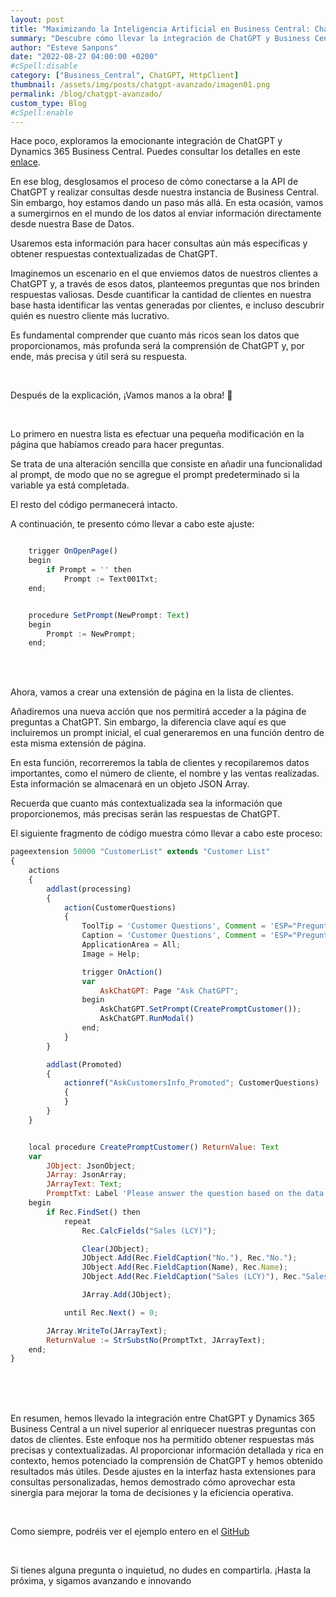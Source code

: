 ```yaml
---
layout: post
title: "Maximizando la Inteligencia Artificial en Business Central: ChatGPT y la Interacción con Datos de Clientes"
summary: "Descubre cómo llevar la integración de ChatGPT y Business Central al siguiente nivel, utilizando datos de tu Base de Datos para obtener respuestas más precisas. Aprende a enviar información de clientes y realizar preguntas específicas, como analizar ventas y más."
author: "Esteve Sanpons"
date: "2022-08-27 04:00:00 +0200"
#cSpell:disable
category: ["Business_Central", ChatGPT, HttpClient]
thumbnail: /assets/img/posts/chatgpt-avanzado/imagen01.png
permalink: /blog/chatgpt-avanzado/
custom_type: Blog
#cSpell:enable
---
```


Hace poco, exploramos la emocionante integración de ChatGPT y Dynamics 365 Business Central. Puedes consultar los detalles en este [enlace](/blog/chatgpt-basic/).

En ese blog, desglosamos el proceso de cómo conectarse a la API de ChatGPT y realizar consultas desde nuestra instancia de Business Central. Sin embargo, hoy estamos dando un paso más allá. En esta ocasión, vamos a sumergirnos en el mundo de los datos al enviar información directamente desde nuestra Base de Datos.

Usaremos esta información para hacer consultas aún más específicas y obtener respuestas contextualizadas de ChatGPT.

Imaginemos un escenario en el que enviemos datos de nuestros clientes a ChatGPT y, a través de esos datos, planteemos preguntas que nos brinden respuestas valiosas. Desde cuantificar la cantidad de clientes en nuestra base hasta identificar las ventas generadas por clientes, e incluso descubrir quién es nuestro cliente más lucrativo.

Es fundamental comprender que cuanto más ricos sean los datos que proporcionamos, más profunda será la comprensión de ChatGPT y, por ende, más precisa y útil será su respuesta.

<br>

Después de la explicación, ¡Vamos manos a la obra! 🤗

<br>

Lo primero en nuestra lista es efectuar una pequeña modificación en la página que habíamos creado para hacer preguntas.

Se trata de una alteración sencilla que consiste en añadir una funcionalidad al prompt, de modo que no se agregue el prompt predeterminado si la variable ya está completada.

El resto del código permanecerá intacto.

A continuación, te presento cómo llevar a cabo este ajuste:

```javascript

    trigger OnOpenPage()
    begin
        if Prompt = '' then
            Prompt := Text001Txt;
    end;


    procedure SetPrompt(NewPrompt: Text)
    begin
        Prompt := NewPrompt;
    end;
```

<br><br>

Ahora, vamos a crear una extensión de página en la lista de clientes.

Añadiremos una nueva acción que nos permitirá acceder a la página de preguntas a ChatGPT. Sin embargo, la diferencia clave aquí es que incluiremos un prompt inicial, el cual generaremos en una función dentro de esta misma extensión de página.

En esta función, recorreremos la tabla de clientes y recopilaremos datos importantes, como el número de cliente, el nombre y las ventas realizadas. Esta información se almacenará en un objeto JSON Array.

Recuerda que cuanto más contextualizada sea la información que proporcionemos, más precisas serán las respuestas de ChatGPT.

El siguiente fragmento de código muestra cómo llevar a cabo este proceso:

```javascript
pageextension 50000 "CustomerList" extends "Customer List"
{
    actions
    {
        addlast(processing)
        {
            action(CustomerQuestions)
            {
                ToolTip = 'Customer Questions', Comment = 'ESP="Preguntas sobre los clientes"';
                Caption = 'Customer Questions', Comment = 'ESP="Preguntas sobre los clientes"';
                ApplicationArea = All;
                Image = Help;

                trigger OnAction()
                var
                    AskChatGPT: Page "Ask ChatGPT";
                begin
                    AskChatGPT.SetPrompt(CreatePromptCustomer());
                    AskChatGPT.RunModal()
                end;
            }
        }

        addlast(Promoted)
        {
            actionref("AskCustomersInfo_Promoted"; CustomerQuestions)
            {
            }
        }
    }


    local procedure CreatePromptCustomer() ReturnValue: Text
    var
        JObject: JsonObject;
        JArray: JsonArray;
        JArrayText: Text;
        PromptTxt: Label 'Please answer the question based on the data set in JsonArray format attached below. For any information requested that is not present in the data set provided, please reply: I could it find an answer. Dataset: %1', Comment = 'ESP="Responda la pregunta según el conjunto de datos en formato JsonArray que adjunto a continuación. Para cualquier información solicitada que no esté presente en el conjunto de datos proporcionado, responda: No puedo encontrar una respuesta. Conjunto de datos: %1"';
    begin
        if Rec.FindSet() then
            repeat
                Rec.CalcFields("Sales (LCY)");

                Clear(JObject);
                JObject.Add(Rec.FieldCaption("No."), Rec."No.");
                JObject.Add(Rec.FieldCaption(Name), Rec.Name);
                JObject.Add(Rec.FieldCaption("Sales (LCY)"), Rec."Sales (LCY)");

                JArray.Add(JObject);

            until Rec.Next() = 0;

        JArray.WriteTo(JArrayText);
        ReturnValue := StrSubstNo(PromptTxt, JArrayText);
    end;
}
```

<br><br><br>

En resumen, hemos llevado la integración entre ChatGPT y Dynamics 365 Business Central a un nivel superior al enriquecer nuestras preguntas con datos de clientes. Este enfoque nos ha permitido obtener respuestas más precisas y contextualizadas. Al proporcionar información detallada y rica en contexto, hemos potenciado la comprensión de ChatGPT y hemos obtenido resultados más útiles. Desde ajustes en la interfaz hasta extensiones para consultas personalizadas, hemos demostrado cómo aprovechar esta sinergia para mejorar la toma de decisiones y la eficiencia operativa.

<br>

Como siempre, podréis ver el ejemplo entero en el [GitHub](https://github.com/Esanpons/chatgpt-in-business-central/tree/avanzado)

<br>

Si tienes alguna pregunta o inquietud, no dudes en compartirla. ¡Hasta la próxima, y sigamos avanzando e innovando
